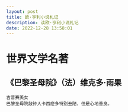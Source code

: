 ```yaml
---
layout: post
title: 欧·亨利小说札记
description: 读欧·亨利小说札记
date: 2022-12-28 13:58:01
---
```



# 世界文学名著



## 《巴黎圣母院》（法）维克多·雨果

```
吉普赛美女
巴黎圣母院敲钟人卡西麽多特别丑陋，但是心地善良。
```

